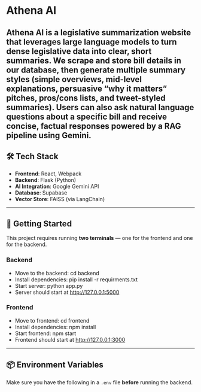 # Athena AI
Athena AI is a legislative summarization website that leverages large language models to turn dense legislative data into clear, short summaries. We scrape and store bill details in our database, then generate multiple summary styles (simple overviews, mid-level explanations, persuasive “why it matters” pitches, pros/cons lists, and tweet-styled summaries). Users can also ask natural language questions about a specific bill and receive concise, factual responses powered by a RAG pipeline using Gemini.
---
## :hammer_and_wrench: Tech Stack
- **Frontend**: React, Webpack 
- **Backend**: Flask (Python) 
- **AI Integration**: Google Gemini API 
- **Database**: Supabase 
- **Vector Store**: FAISS (via LangChain)
---
## :rocket: Getting Started
This project requires running **two terminals** — one for the frontend and one for the backend.

### Backend
- Move to the backend: cd backend
- Install dependencies: pip install -r requirments.txt
- Start server: python app.py
- Server should start at http://127.0.0.1:5000

### Frontend
- Move to frontend: cd frontend
- Install dependencies: npm install
- Start frontend: npm start
- Frontend should start at http://127.0.0.1:3000

---
## :package: Environment Variables
Make sure you have the following in a `.env` file **before** running the backend.
